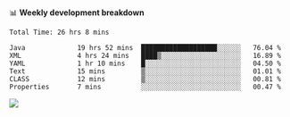 

📊 **Weekly development breakdown**
<!--START_SECTION:waka-->

```text
Total Time: 26 hrs 8 mins

Java             19 hrs 52 mins  ███████████████████░░░░░░   76.04 %
XML              4 hrs 24 mins   ████▒░░░░░░░░░░░░░░░░░░░░   16.89 %
YAML             1 hr 10 mins    █░░░░░░░░░░░░░░░░░░░░░░░░   04.50 %
Text             15 mins         ▒░░░░░░░░░░░░░░░░░░░░░░░░   01.01 %
CLASS            12 mins         ▒░░░░░░░░░░░░░░░░░░░░░░░░   00.81 %
Properties       7 mins          ░░░░░░░░░░░░░░░░░░░░░░░░░   00.47 %
```

<!--END_SECTION:waka-->

<p align="left" dir="auto">
  <a href="#">
    <img src="https://github-readme-stats.vercel.app/api?username=JiHongYuan&show_icons=true&inc">
  </a>
</p>
